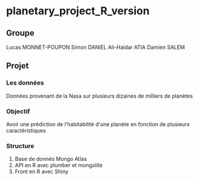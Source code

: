 # planetary_project_R_version

## Groupe

Lucas MONNET-POUPON
Simon DANIEL
Ali-Haïdar ATIA
Damien SALEM

## Projet

### Les données

Données provenant de la Nasa sur plusieurs dizaines de milliers de planètes

### Objectif

Avoir une prédiction de l'habitabilité d'une planète en fonction de plusieurs caractéristiques

### Structure

1. Base de donnés Mongo Atlas
2. API en R avec plumber et mongolite
3. Front en R avec Shiny
